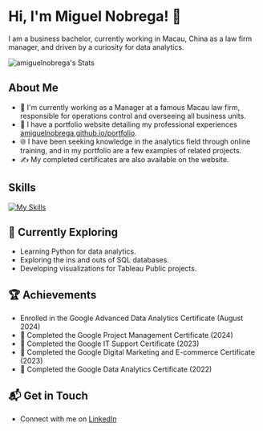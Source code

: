 # Hi, I'm Miguel Nobrega! 👋

I am a business bachelor, currently working in Macau, China as a law firm manager, and driven by a curiosity for data analytics.

![amiguelnobrega's Stats](https://github-readme-stats.vercel.app/api?username=amiguelnobrega&theme=vue-dark&show_icons=true&hide_border=true&count_private=true)

## About Me

- 🔭 I'm currently working as a Manager at a famous Macau law firm, responsible for operations control and overseeing all business units.
- 📝 I have a portfolio website detailing my professional experiences [amiguelnobrega.github.io/portfolio](https://amiguelnobrega.github.io/portfolio/).
- 🌐 I have been seeking knowledge in the analytics field through online training, and in my portfolio are a few examples of related projects.
- ✍️ My completed certificates are also available on the website.

## Skills
[![My Skills](https://skillicons.dev/icons?i=github,mysql,py,vscode,wordpress)](https://skillicons.dev)

## 🚀 Currently Exploring

- Learning Python for data analytics.
- Exploring the ins and outs of SQL databases.
- Developing visualizations for Tableau Public projects.

 ## 🏆 Achievements

- Enrolled in the Google Advanced Data Analytics Certificate (August 2024)
- 🌟 Completed the Google Project Management Certificate (2024)
- 🌟 Completed the Google IT Support Certificate (2023)
- 🌟 Completed the Google Digital Marketing and E-commerce Certificate (2023)
- 🌟 Completed the Google Data Analytics Certificate (2022)

## 📬 Get in Touch

- Connect with me on [LinkedIn](https://linkedin.com/in/amiguelnobrega)

